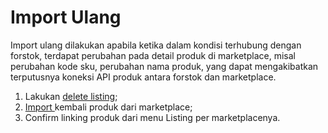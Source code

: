 # Import Ulang

Import ulang dilakukan apabila ketika dalam kondisi terhubung dengan forstok, terdapat perubahan pada detail produk di marketplace, misal perubahan kode sku, perubahan nama produk, yang dapat mengakibatkan terputusnya koneksi API produk antara forstok dan marketplace.

1. Lakukan [delete listing](remove-listing.md);
2. [Import ](../listing-products/import-product-from-channels.md)kembali produk dari marketplace;
3. Confirm linking produk dari menu Listing per marketplacenya.

